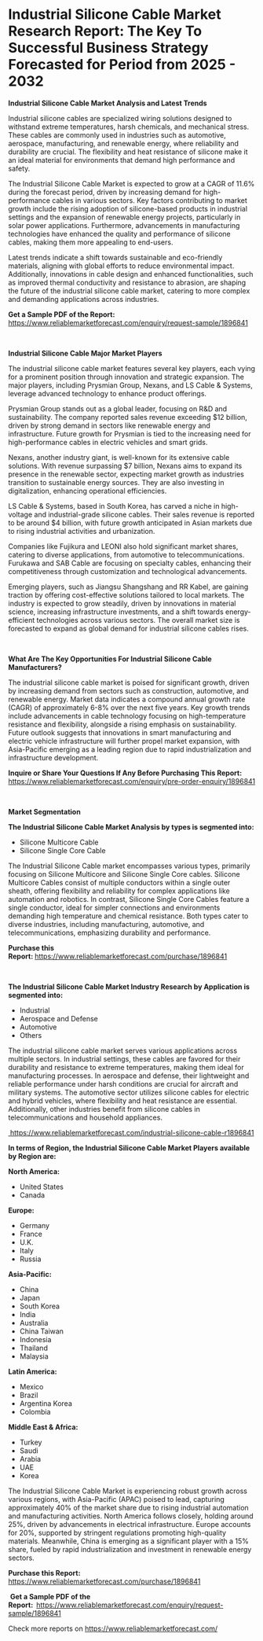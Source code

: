 <p><h1>Industrial Silicone Cable Market Research Report: The Key To Successful Business Strategy Forecasted for Period from 2025 - 2032</h1></p><p><strong>Industrial Silicone Cable Market Analysis and Latest Trends</strong></p>
<p><p>Industrial silicone cables are specialized wiring solutions designed to withstand extreme temperatures, harsh chemicals, and mechanical stress. These cables are commonly used in industries such as automotive, aerospace, manufacturing, and renewable energy, where reliability and durability are crucial. The flexibility and heat resistance of silicone make it an ideal material for environments that demand high performance and safety.</p><p>The Industrial Silicone Cable Market is expected to grow at a CAGR of 11.6% during the forecast period, driven by increasing demand for high-performance cables in various sectors. Key factors contributing to market growth include the rising adoption of silicone-based products in industrial settings and the expansion of renewable energy projects, particularly in solar power applications. Furthermore, advancements in manufacturing technologies have enhanced the quality and performance of silicone cables, making them more appealing to end-users.</p><p>Latest trends indicate a shift towards sustainable and eco-friendly materials, aligning with global efforts to reduce environmental impact. Additionally, innovations in cable design and enhanced functionalities, such as improved thermal conductivity and resistance to abrasion, are shaping the future of the industrial silicone cable market, catering to more complex and demanding applications across industries.</p></p>
<p><strong>Get a Sample PDF of the Report:&nbsp;</strong> <a href="https://www.reliablemarketforecast.com/enquiry/request-sample/1896841?utm_campaign=3461&utm_medium=2&utm_source=Github&utm_content=ia&utm_term=07042025&utm_id=industrial-silicone-cable">https://www.reliablemarketforecast.com/enquiry/request-sample/1896841</a></p>
<p>&nbsp;</p>
<p><strong>Industrial Silicone Cable Major Market Players</strong></p>
<p><p>The industrial silicone cable market features several key players, each vying for a prominent position through innovation and strategic expansion. The major players, including Prysmian Group, Nexans, and LS Cable & Systems, leverage advanced technology to enhance product offerings.</p><p>Prysmian Group stands out as a global leader, focusing on R&D and sustainability. The company reported sales revenue exceeding $12 billion, driven by strong demand in sectors like renewable energy and infrastructure. Future growth for Prysmian is tied to the increasing need for high-performance cables in electric vehicles and smart grids.</p><p>Nexans, another industry giant, is well-known for its extensive cable solutions. With revenue surpassing $7 billion, Nexans aims to expand its presence in the renewable sector, expecting market growth as industries transition to sustainable energy sources. They are also investing in digitalization, enhancing operational efficiencies.</p><p>LS Cable & Systems, based in South Korea, has carved a niche in high-voltage and industrial-grade silicone cables. Their sales revenue is reported to be around $4 billion, with future growth anticipated in Asian markets due to rising industrial activities and urbanization.</p><p>Companies like Fujikura and LEONI also hold significant market shares, catering to diverse applications, from automotive to telecommunications. Furukawa and SAB Cable are focusing on specialty cables, enhancing their competitiveness through customization and technological advancements.</p><p>Emerging players, such as Jiangsu Shangshang and RR Kabel, are gaining traction by offering cost-effective solutions tailored to local markets. The industry is expected to grow steadily, driven by innovations in material science, increasing infrastructure investments, and a shift towards energy-efficient technologies across various sectors. The overall market size is forecasted to expand as global demand for industrial silicone cables rises.</p></p>
<p>&nbsp;</p>
<p><strong>What Are The Key Opportunities For Industrial Silicone Cable Manufacturers?</strong></p>
<p><p>The industrial silicone cable market is poised for significant growth, driven by increasing demand from sectors such as construction, automotive, and renewable energy. Market data indicates a compound annual growth rate (CAGR) of approximately 6-8% over the next five years. Key growth trends include advancements in cable technology focusing on high-temperature resistance and flexibility, alongside a rising emphasis on sustainability. Future outlook suggests that innovations in smart manufacturing and electric vehicle infrastructure will further propel market expansion, with Asia-Pacific emerging as a leading region due to rapid industrialization and infrastructure development.</p></p>
<p><strong>Inquire or Share Your Questions If Any Before Purchasing This Report:</strong> <a href="https://www.reliablemarketforecast.com/enquiry/pre-order-enquiry/1896841?utm_campaign=3461&utm_medium=2&utm_source=Github&utm_content=ia&utm_term=07042025&utm_id=industrial-silicone-cable">https://www.reliablemarketforecast.com/enquiry/pre-order-enquiry/1896841</a></p>
<p>&nbsp;</p>
<p><strong>Market Segmentation</strong></p>
<p><strong>The Industrial Silicone Cable Market Analysis by types is segmented into:</strong></p>
<p><ul><li>Silicone Multicore Cable</li><li>Silicone Single Core Cable</li></ul></p>
<p><p>The Industrial Silicone Cable market encompasses various types, primarily focusing on Silicone Multicore and Silicone Single Core cables. Silicone Multicore Cables consist of multiple conductors within a single outer sheath, offering flexibility and reliability for complex applications like automation and robotics. In contrast, Silicone Single Core Cables feature a single conductor, ideal for simpler connections and environments demanding high temperature and chemical resistance. Both types cater to diverse industries, including manufacturing, automotive, and telecommunications, emphasizing durability and performance.</p></p>
<p><strong>Purchase this Report:&nbsp;</strong><a href="https://www.reliablemarketforecast.com/purchase/1896841?utm_campaign=3461&utm_medium=2&utm_source=Github&utm_content=ia&utm_term=07042025&utm_id=industrial-silicone-cable">https://www.reliablemarketforecast.com/purchase/1896841</a></p>
<p>&nbsp;</p>
<p><strong>The Industrial Silicone Cable Market Industry Research by Application is segmented into:</strong></p>
<p><ul><li>Industrial</li><li>Aerospace and Defense</li><li>Automotive</li><li>Others</li></ul></p>
<p><p>The industrial silicone cable market serves various applications across multiple sectors. In industrial settings, these cables are favored for their durability and resistance to extreme temperatures, making them ideal for manufacturing processes. In aerospace and defense, their lightweight and reliable performance under harsh conditions are crucial for aircraft and military systems. The automotive sector utilizes silicone cables for electric and hybrid vehicles, where flexibility and heat resistance are essential. Additionally, other industries benefit from silicone cables in telecommunications and household appliances.</p></p>
<p><a href="https://www.reliablemarketforecast.com/industrial-silicone-cable-r1896841?utm_campaign=3461&utm_medium=2&utm_source=Github&utm_content=ia&utm_term=07042025&utm_id=industrial-silicone-cable">&nbsp;https://www.reliablemarketforecast.com/industrial-silicone-cable-r1896841</a></p>
<p><strong>In terms of Region, the Industrial Silicone Cable Market Players available by Region are:</strong></p>
<p>
    <p> <strong> North America: </strong>
        <ul>
            <li>United States</li>
            <li>Canada</li>
        </ul>
        </p> 
    <p> <strong> Europe: </strong>
        <ul>
            <li>Germany</li>
            <li>France</li>
            <li>U.K.</li>
            <li>Italy</li>
            <li>Russia</li>
        </ul>
        </p> 
    <p> <strong> Asia-Pacific: </strong>
        <ul>
            <li>China</li>
            <li>Japan</li>
            <li>South Korea</li>
            <li>India</li>
            <li>Australia</li>
            <li>China Taiwan</li>
            <li>Indonesia</li>
            <li>Thailand</li>
            <li>Malaysia</li>
        </ul>
        </p> 
    <p> <strong> Latin America: </strong>
        <ul>
            <li>Mexico</li>
            <li>Brazil</li>
            <li>Argentina Korea</li>
            <li>Colombia</li>
        </ul>
        </p> 
    <p> <strong> Middle East & Africa: </strong>
        <ul>
            <li>Turkey</li>
            <li>Saudi</li>
            <li>Arabia</li>
            <li>UAE</li>
            <li>Korea</li>
        </ul>
    </p>
    </p>
<p><p>The Industrial Silicone Cable Market is experiencing robust growth across various regions, with Asia-Pacific (APAC) poised to lead, capturing approximately 40% of the market share due to rising industrial automation and manufacturing activities. North America follows closely, holding around 25%, driven by advancements in electrical infrastructure. Europe accounts for 20%, supported by stringent regulations promoting high-quality materials. Meanwhile, China is emerging as a significant player with a 15% share, fueled by rapid industrialization and investment in renewable energy sectors.</p></p>
<p><strong>Purchase this Report: </strong><a href="https://www.reliablemarketforecast.com/purchase/1896841?utm_campaign=3461&utm_medium=2&utm_source=Github&utm_content=ia&utm_term=07042025&utm_id=industrial-silicone-cable">https://www.reliablemarketforecast.com/purchase/1896841</a></p>
<p>&nbsp;<strong>Get a Sample PDF of the Report:&nbsp;&nbsp;</strong><a href="https://www.reliablemarketforecast.com/enquiry/request-sample/1896841?utm_campaign=3461&utm_medium=2&utm_source=Github&utm_content=ia&utm_term=07042025&utm_id=industrial-silicone-cable">https://www.reliablemarketforecast.com/enquiry/request-sample/1896841</a></p>
<p><strong></strong></p>
<p>Check more reports on <a href="https://www.reliablemarketforecast.com/?utm_campaign=3461&utm_medium=2&utm_source=Github&utm_content=ia&utm_term=07042025&utm_id=industrial-silicone-cable">https://www.reliablemarketforecast.com/</a></p>